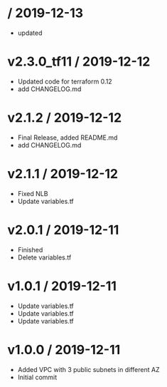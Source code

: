 
 / 2019-12-13
=============

  * updated

v2.3.0_tf11 / 2019-12-12
========================

  * Updated code for terraform 0.12
  * add CHANGELOG.md

v2.1.2 / 2019-12-12
===================

  * Final Release, added README.md
  * add CHANGELOG.md

v2.1.1 / 2019-12-12
===================

  * Fixed NLB
  * Update variables.tf

v2.0.1 / 2019-12-11
===================

  * Finished
  * Delete variables.tf

v1.0.1 / 2019-12-11
===================

  * Update variables.tf
  * Update variables.tf
  * Update variables.tf

v1.0.0 / 2019-12-11
===================

  * Added VPC with 3 public subnets in different AZ
  * Initial commit
